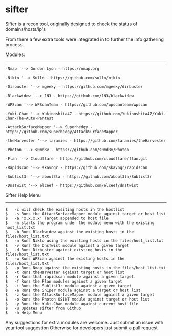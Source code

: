 # sifter

Sifter is a recon tool, originally designed to check the status of domains/hosts/ip's

From there a few extra tools were integrated in to further the info gathering process.



Modules:
**********

	-Nmap '--> Gordon Lyon - https://nmap.org

	-Nikto '--> Sullo - https://github.com/sullo/nikto

	-Dirbuster '--> mgeeky - https://github.com/mgeeky/dirbuster

	-Blackwidow '--> 1N3 - https://github.com/1N3/blackwidow

	-WPScan '--> WPScanTeam - https://github.com/wpscanteam/wpscan

	-Yuki-Chan '--> Yukinoshita47 - https://github.com/Yukinoshita47/Yuki-Chan-The-Auto-Pentest
	
	-AttackSurfaceMapper '--> Superhedgy - https://github.com/superhedgy/AttackSurfaceMapper 
	
	-theHarvester '--> laramies - https://github.com/laramies/theHarvester
	
	-Photon '--> s0md3v - https://github.com/s0md3v/Photon
	
	-Flan '--> Cloudflare - https://github.com/cloudflare/flan.git
	
	-Rapidscan '--> skavngr - https://github.com/skavngr/rapidscan
	
	-Sublist3r '--> aboul3la - https://github.com/aboul3la/Sublist3r
	
	-DnsTwist '--> elceef - https://github.com/elceef/dnstwist

Sifter Help Menu
*****************


	$	-c will check the exsiting hosts in the hostlist
	$	-s Runs the AttackSurfaceMapper module against target or host list
	$	-a 'x.x.x.x' Target appended to host file
	$	-m starts the program under the module menu with the existing host_list.txt
	$	-b Runs Blackwidow against the existing hosts in the files/host_list.txt
	$	-n Runs Nikto using the existing hosts in the files/host_list.txt
	$	-v Runs the DnsTwist module against a given target
 	$	-d Runs Dirbuster against existing hosts in the files/host_list.txt
	$	-w Runs WPScan against the existing hosts in the files/host_list.txt
	$	-p Runs Nmap against the existing hosts in the files/host_list.txt
	$	-t Runs theHarvester against target or host list
	$	-r Runs that rapidscan module against a given target.
	$	-f Runs the Flan modules against a given target
	$	-i Runs the Sublist3r module against a given target
	$	-e Runs the Sn1per module against a target or host list
	$	-z Runs the AttackSurfaceMapper module against a given target
	$	-o Runs the Photon OSINT module against target or host list
	$	-y Runs the Yuki-Chan module against current host file
	$	-u Updates sifter from Github
 	$  	-h Help Menu
	 

Any suggestions for extra modules are welcome.
Just submit an issue with your tool suggestion
Otherwise for developers just submit a pull request 
